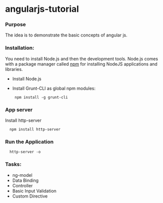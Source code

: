 # angularjs-tutorial

### Purpose
The idea is to demonstrate the basic concepts of angular js.

### Installation:

You need to install Node.js and then the development tools. Node.js comes with a package manager called [npm](http://npmjs.org) for installing NodeJS applications and libraries.

* Install Node.js
* Install Grunt-CLI as global npm modules:

   ```
    npm install -g grunt-cli 
   ```
   
### App server
  Install http-server 
  
  ```
    npm install http-server
  ```
  
### Run the Application

  ```
    http-server -o
  ```
  
### Tasks:
* ng-model
* Data Binding  
* Controller
* Basic Input Validation
* Custom Directive
